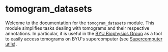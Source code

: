 # tomogram_datasets

Welcome to the documentation for the `tomogram_datasets` module. This module simplifies tasks dealing with tomograms and their respective annotations. In particular, it is useful in the [BYU Biophysics Group](https://byu-biophysics.github.io/) as a tool to easily access tomograms on BYU's supercomputer (see [Supercomputer utils](/supercomputer_utils)).